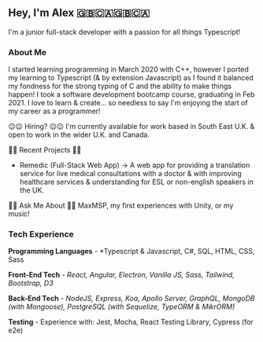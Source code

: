 ## Hey, I'm Alex 🇬🇧🇨🇦🇬🇧🇨🇦
I'm a junior full-stack developer with a passion for all things Typescript!

### About Me
I started learning programming in March 2020 with C++, however I ported my learning to Typescript (& by extension Javascript) as I found it balanced my fondness for the strong typing of C and the ability to make things happen! I took a software development bootcamp course, graduating in Feb 2021. I love to learn & create... so needless to say I'm enjoying the start of my career as a programmer!

😉😉 Hiring? 😉😉 I'm currently available for work based in South East U.K. & open to work in the wider U.K. and Canada.

🎻🎻 Recent Projects 🎻🎻
- Remedic (Full-Stack Web App) -> A web app for providing a translation service for live medical consultations with a doctor & with improving healthcare services & understanding for ESL or non-english speakers in the UK.

💬💬 Ask Me About 💬💬 MaxMSP, my first experiences with Unity, or my music!

### Tech Experience

**Programming Languages** - *Typescript & Javascript, C#, SQL, HTML, CSS, Sass

**Front-End Tech** - *React, Angular, Electron, Vanilla JS, Sass, Tailwind, Bootstrap, D3*

**Back-End Tech** - *NodeJS, Express, Koa, Apollo Server, GraphQL, MongoDB (with Mongoose), PostgreSQL (with Sequelize, TypeORM & MikrORM)*

**Testing** - Experience with: Jest, Mocha, React Testing Library, Cypress (for e2e)
